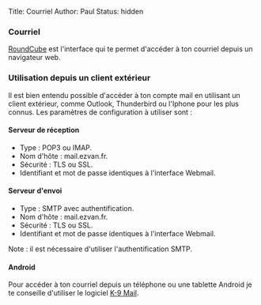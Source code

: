 Title: Courriel
Author: Paul
Status: hidden

### Courriel

[RoundCube](https://www.ezvan.fr/roundcube) est l'interface qui te
permet d'accéder à ton courriel depuis un navigateur web.

### Utilisation depuis un client extérieur

Il est bien entendu possible d'accéder à ton compte mail en utilisant un
client extérieur, comme Outlook, Thunderbird ou l'Iphone pour les plus
connus. Les paramètres de configuration à utiliser sont :

#### Serveur de réception

-   Type : POP3 ou IMAP.
-   Nom d'hôte : mail.ezvan.fr.
-   Sécurité : TLS ou SSL.
-   Identifiant et mot de passe identiques à l'interface Webmail.

#### Serveur d'envoi

-   Type : SMTP avec authentification.
-   Nom d'hôte : mail.ezvan.fr.
-   Sécurité : TLS ou SSL.
-   Identifiant et mot de passe identiques à l'interface Webmail.

Note : il est nécessaire d'utiliser l'authentification SMTP.

#### Android

Pour accéder à ton courriel depuis un téléphone ou une tablette Android
je te conseille d'utiliser le logiciel [K-9
Mail](https://k9mail.github.io/download.html).
